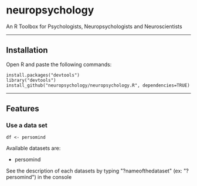 # neuropsychology
An R Toolbox for Psychologists, Neuropsychologists and Neuroscientists

---

## Installation

Open R and paste the following commands:

```
install.packages("devtools")
library("devtools")
install_github("neuropsychology/neuropsychology.R", dependencies=TRUE)
```

---

## Features

### Use a data set
```
df <- persomind
```

Available datasets are:
- persomind

See the description of each datasets by typing "?nameofthedataset" (ex: "?persomind") in the console

